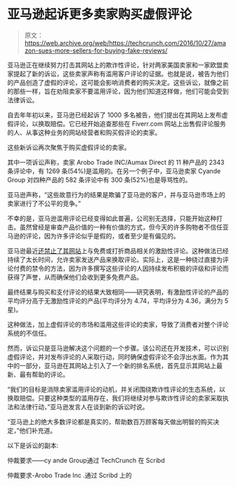 # 亚马逊起诉更多卖家购买虚假评论 

> 原文：<https://web.archive.org/web/https://techcrunch.com/2016/10/27/amazon-sues-more-sellers-for-buying-fake-reviews/>

亚马逊正在继续努力打击其网站上的欺诈性评论，针对两家美国卖家和一家欧盟卖家提起了新的诉讼，这些卖家声称有滥用客户评论的证据。也就是说，被告为他们的产品创造了虚假的评论，这可能会影响消费者的购买决定。这些诉讼，就像之前的那些一样，旨在劝阻卖家不要滥用评论，因为他们知道这样做，他们可能会受到法律诉讼。

自去年年初以来，亚马逊已经起诉了 1000 多名被告，他们提出在其网站上发布虚假评论，以换取赔偿。它已经开始追查那些在 Fiverr.com 网站上出售假评论服务的人、从事这种业务的网站经营者和购买假评论的卖家。

这些新诉讼再次聚焦于购买虚假评论的卖家。

其中一项诉讼声称，卖家 Arobo Trade INC/Aumax Direct 的 11 种产品的 2343 条评论中，有 1269 条(54%)是滥用的。在另一个例子中，亚马逊卖家 Cyande Group 对四种产品的 582 条评论中有 300 条(52%)也是辱骂性的。

亚马逊声称，“这些故意行为的结果是欺骗了亚马逊的客户，并与亚马逊市场上的卖家进行了不公平的竞争。”

不幸的是，亚马逊滥用评论已经变得如此普遍，公司别无选择，只能开始这种打击。虽然曾经是审查产品价值的一种有价值的方式，但今天的许多购物者不信任亚马逊的评论，因为许多评论似乎是假的，或者至少是有偏见的。

亚马逊最近[还禁止了其网站](https://web.archive.org/web/20230118075841/https://techcrunch.com/2016/10/03/amazon-bans-incentivized-reviews-tied-to-free-or-discounted-products/)上与免费或打折商品相关的激励性评论。这种做法已经持续了太长时间，允许卖家发送产品来换取评论。实际上，这是一种绕过直接为评论付费的禁令的方法，因为许多撰写这些评论的人因持续发布积极的评级和评论而获得了声誉，从而确保他们会收到更多免费产品。

最终结果与购买和支付评论的结果大致相同——研究表明，有激励性评论的产品的平均评分高于无激励性评论的产品(平均评分为 4.74，平均评分为 4.36，满分为 5 星)。

这种做法，加上虚假评论的市场和滥用这些评论的卖家，导致了消费者对整个评论系统的不信任。

然而，诉讼只是亚马逊解决这个问题的一个步骤。该公司还在开发技术，可以识别虚假评论，并对发布评论的人采取行动，同时确保虚假评论不会浮出水面。作为其中的一部分，亚马逊在其网站上引入了一个新的排名系统，首先显示其网站上最新、最有帮助的评论。

“我们的目标是消除卖家滥用评论的动机，并关闭围绕欺诈性评论的生态系统，以换取赔偿。只要这种类型的滥用存在，我们将继续对参与欺诈性评论的卖家采取执法和法律行动，”亚马逊发言人在谈到新的诉讼时说。

“亚马逊上的绝大多数评论都是真实的，帮助数百万顾客每天做出明智的购买决定，”他们补充道。

以下是诉讼的副本:

仲裁要求——cy ande Group通过 TechCrunch 在 Scribd

仲裁要求-Arobo Trade Inc .通过 Scribd 上的 